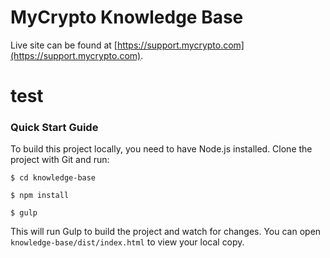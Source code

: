 # MyCrypto Knowledge Base

Live site can be found at [https://support.mycrypto.com](https://support.mycrypto.com).

# test 

### Quick Start Guide
To build this project locally, you need to have Node.js installed. Clone the project with Git and run:


`$ cd knowledge-base`

`$ npm install`

`$ gulp`

This will run Gulp to build the project and watch for changes. You can open `knowledge-base/dist/index.html` to view your local copy.
